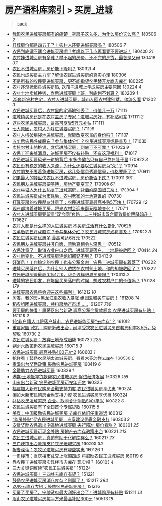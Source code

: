 [房产语料库索引](../../README.md)  > [买房_进城](买房_进城.md)
====
> [back](../README.md)

- [我国农民进城买房都有的痛楚：空房子这么多，为什么房价这么高？](http://jkwz.applinzi.com/ittc/7100096909614253063.html#%E6%88%91%E5%9B%BD%E5%86%9C%E6%B0%91%E8%BF%9B%E5%9F%8E%E4%B9%B0%E6%88%BF%E9%83%BD%E6%9C%89%E7%9A%84%E7%97%9B%E6%A5%9A%EF%BC%9A%E7%A9%BA%E6%88%BF%E5%AD%90%E8%BF%99%E4%B9%88%E5%A4%9A%EF%BC%8C%E4%B8%BA%E4%BB%80%E4%B9%88%E6%88%BF%E4%BB%B7%E8%BF%99%E4%B9%88%E9%AB%98%EF%BC%9F) 180506 *2* 
- [县城房价都是四五千了！农村人还要进城买房吗？](http://jkwz.applinzi.com/ittc/7099911934168269835.html#%E5%8E%BF%E5%9F%8E%E6%88%BF%E4%BB%B7%E9%83%BD%E6%98%AF%E5%9B%9B%E4%BA%94%E5%8D%83%E4%BA%86%EF%BC%81%E5%86%9C%E6%9D%91%E4%BA%BA%E8%BF%98%E8%A6%81%E8%BF%9B%E5%9F%8E%E4%B9%B0%E6%88%BF%E5%90%97%EF%BC%9F) 180506 *7* 
- [农民到底适不适合进城买房呢？考虑以下几点再看要不要进城！](http://jkwz.applinzi.com/ittc/7097695150895793163.html#%E5%86%9C%E6%B0%91%E5%88%B0%E5%BA%95%E9%80%82%E4%B8%8D%E9%80%82%E5%90%88%E8%BF%9B%E5%9F%8E%E4%B9%B0%E6%88%BF%E5%91%A2%EF%BC%9F%E8%80%83%E8%99%91%E4%BB%A5%E4%B8%8B%E5%87%A0%E7%82%B9%E5%86%8D%E7%9C%8B%E8%A6%81%E4%B8%8D%E8%A6%81%E8%BF%9B%E5%9F%8E%EF%BC%81) 180430 *21* 
- [农村娃进城买房有多难？攀不起的房价，还不完的房贷，最苦是父母](http://jkwz.applinzi.com/ittc/7093306768434398214.html#%E5%86%9C%E6%9D%91%E5%A8%83%E8%BF%9B%E5%9F%8E%E4%B9%B0%E6%88%BF%E6%9C%89%E5%A4%9A%E9%9A%BE%EF%BC%9F%E6%94%80%E4%B8%8D%E8%B5%B7%E7%9A%84%E6%88%BF%E4%BB%B7%EF%BC%8C%E8%BF%98%E4%B8%8D%E5%AE%8C%E7%9A%84%E6%88%BF%E8%B4%B7%EF%BC%8C%E6%9C%80%E8%8B%A6%E6%98%AF%E7%88%B6%E6%AF%8D) 180418 *37* 
- [农民不进城买房，房价能下降吗？](http://jkwz.applinzi.com/ittc/7083030722883617809.html#%E5%86%9C%E6%B0%91%E4%B8%8D%E8%BF%9B%E5%9F%8E%E4%B9%B0%E6%88%BF%EF%BC%8C%E6%88%BF%E4%BB%B7%E8%83%BD%E4%B8%8B%E9%99%8D%E5%90%97%EF%BC%9F) 180321 *4* 
- [农民也成买房主力军？解读农民进城买房的真实心理](http://jkwz.applinzi.com/ittc/7077375602757993478.html#%E5%86%9C%E6%B0%91%E4%B9%9F%E6%88%90%E4%B9%B0%E6%88%BF%E4%B8%BB%E5%8A%9B%E5%86%9B%EF%BC%9F%E8%A7%A3%E8%AF%BB%E5%86%9C%E6%B0%91%E8%BF%9B%E5%9F%8E%E4%B9%B0%E6%88%BF%E7%9A%84%E7%9C%9F%E5%AE%9E%E5%BF%83%E7%90%86) 180306  
- [不是所有的农民要进城买房，更不能指望农民替开发商去库存](http://jkwz.applinzi.com/ittc/7074159054421492747.html#%E4%B8%8D%E6%98%AF%E6%89%80%E6%9C%89%E7%9A%84%E5%86%9C%E6%B0%91%E8%A6%81%E8%BF%9B%E5%9F%8E%E4%B9%B0%E6%88%BF%EF%BC%8C%E6%9B%B4%E4%B8%8D%E8%83%BD%E6%8C%87%E6%9C%9B%E5%86%9C%E6%B0%91%E6%9B%BF%E5%BC%80%E5%8F%91%E5%95%86%E5%8E%BB%E5%BA%93%E5%AD%98) 180225  
- [农村逐渐掀起县城买房热, 送孩子进城上学成买房主要原因](http://jkwz.applinzi.com/ittc/7073577707432838160.html#%E5%86%9C%E6%9D%91%E9%80%90%E6%B8%90%E6%8E%80%E8%B5%B7%E5%8E%BF%E5%9F%8E%E4%B9%B0%E6%88%BF%E7%83%AD%2C+%E9%80%81%E5%AD%A9%E5%AD%90%E8%BF%9B%E5%9F%8E%E4%B8%8A%E5%AD%A6%E6%88%90%E4%B9%B0%E6%88%BF%E4%B8%BB%E8%A6%81%E5%8E%9F%E5%9B%A0) 180224 *4* 
- [农村土地卖掉换钱，然后进城买房上班，到底划不划算？](http://jkwz.applinzi.com/ittc/7068211129820382225.html#%E5%86%9C%E6%9D%91%E5%9C%9F%E5%9C%B0%E5%8D%96%E6%8E%89%E6%8D%A2%E9%92%B1%EF%BC%8C%E7%84%B6%E5%90%8E%E8%BF%9B%E5%9F%8E%E4%B9%B0%E6%88%BF%E4%B8%8A%E7%8F%AD%EF%BC%8C%E5%88%B0%E5%BA%95%E5%88%92%E4%B8%8D%E5%88%92%E7%AE%97%EF%BC%9F) 180209 *1* 
- [25套新农村住宅，农村人进城买房，城市人回农村建别墅，你怎么看](http://jkwz.applinzi.com/ittc/7042560039045301265.html#25%E5%A5%97%E6%96%B0%E5%86%9C%E6%9D%91%E4%BD%8F%E5%AE%85%EF%BC%8C%E5%86%9C%E6%9D%91%E4%BA%BA%E8%BF%9B%E5%9F%8E%E4%B9%B0%E6%88%BF%EF%BC%8C%E5%9F%8E%E5%B8%82%E4%BA%BA%E5%9B%9E%E5%86%9C%E6%9D%91%E5%BB%BA%E5%88%AB%E5%A2%85%EF%BC%8C%E4%BD%A0%E6%80%8E%E4%B9%88%E7%9C%8B) 171202 *3* 
- [农民进城买房后，农村里的宅基地别丢了，价值几十万](http://jkwz.applinzi.com/ittc/7037661979127317521.html#%E5%86%9C%E6%B0%91%E8%BF%9B%E5%9F%8E%E4%B9%B0%E6%88%BF%E5%90%8E%EF%BC%8C%E5%86%9C%E6%9D%91%E9%87%8C%E7%9A%84%E5%AE%85%E5%9F%BA%E5%9C%B0%E5%88%AB%E4%B8%A2%E4%BA%86%EF%BC%8C%E4%BB%B7%E5%80%BC%E5%87%A0%E5%8D%81%E4%B8%87) 171119  
- [进城镇买房还是在农村盖房？专家：进城买房好，有补贴可拿](http://jkwz.applinzi.com/ittc/7034680962590442512.html#%E8%BF%9B%E5%9F%8E%E9%95%87%E4%B9%B0%E6%88%BF%E8%BF%98%E6%98%AF%E5%9C%A8%E5%86%9C%E6%9D%91%E7%9B%96%E6%88%BF%EF%BC%9F%E4%B8%93%E5%AE%B6%EF%BC%9A%E8%BF%9B%E5%9F%8E%E4%B9%B0%E6%88%BF%E5%A5%BD%EF%BC%8C%E6%9C%89%E8%A1%A5%E8%B4%B4%E5%8F%AF%E6%8B%BF) 171111 *2* 
- [这些农民进城买房，最高可享受5万元补贴](http://jkwz.applinzi.com/ittc/7034636748729091088.html#%E8%BF%99%E4%BA%9B%E5%86%9C%E6%B0%91%E8%BF%9B%E5%9F%8E%E4%B9%B0%E6%88%BF%EF%BC%8C%E6%9C%80%E9%AB%98%E5%8F%AF%E4%BA%AB%E5%8F%975%E4%B8%87%E5%85%83%E8%A1%A5%E8%B4%B4) 171111  
- [七大原因，农村人为啥进城要买房？](http://jkwz.applinzi.com/ittc/7033854134309094416.html#%E4%B8%83%E5%A4%A7%E5%8E%9F%E5%9B%A0%EF%BC%8C%E5%86%9C%E6%9D%91%E4%BA%BA%E4%B8%BA%E5%95%A5%E8%BF%9B%E5%9F%8E%E8%A6%81%E4%B9%B0%E6%88%BF%EF%BC%9F) 171109  
- [农村人挤破脑袋地进城买房，就能改变农民的身份吗？](http://jkwz.applinzi.com/ittc/7033140428684133393.html#%E5%86%9C%E6%9D%91%E4%BA%BA%E6%8C%A4%E7%A0%B4%E8%84%91%E8%A2%8B%E5%9C%B0%E8%BF%9B%E5%9F%8E%E4%B9%B0%E6%88%BF%EF%BC%8C%E5%B0%B1%E8%83%BD%E6%94%B9%E5%8F%98%E5%86%9C%E6%B0%91%E7%9A%84%E8%BA%AB%E4%BB%BD%E5%90%97%EF%BC%9F) 171107  
- [五年后农民将成股东？参与集体分红？农民进城买房或将普及！](http://jkwz.applinzi.com/ittc/7029800143841395728.html#%E4%BA%94%E5%B9%B4%E5%90%8E%E5%86%9C%E6%B0%91%E5%B0%86%E6%88%90%E8%82%A1%E4%B8%9C%EF%BC%9F%E5%8F%82%E4%B8%8E%E9%9B%86%E4%BD%93%E5%88%86%E7%BA%A2%EF%BC%9F%E5%86%9C%E6%B0%91%E8%BF%9B%E5%9F%8E%E4%B9%B0%E6%88%BF%E6%88%96%E5%B0%86%E6%99%AE%E5%8F%8A%EF%BC%81) 171030  
- [卖掉农村土地换钱，然后进城买房，到底可不可靠？](http://jkwz.applinzi.com/ittc/7027201161889842192.html#%E5%8D%96%E6%8E%89%E5%86%9C%E6%9D%91%E5%9C%9F%E5%9C%B0%E6%8D%A2%E9%92%B1%EF%BC%8C%E7%84%B6%E5%90%8E%E8%BF%9B%E5%9F%8E%E4%B9%B0%E6%88%BF%EF%BC%8C%E5%88%B0%E5%BA%95%E5%8F%AF%E4%B8%8D%E5%8F%AF%E9%9D%A0%EF%BC%9F) 171022 *9* 
- [农民工迎来好消息，进城买房不仅有补贴，还有这项福利！](http://jkwz.applinzi.com/ittc/7025364149658453009.html#%E5%86%9C%E6%B0%91%E5%B7%A5%E8%BF%8E%E6%9D%A5%E5%A5%BD%E6%B6%88%E6%81%AF%EF%BC%8C%E8%BF%9B%E5%9F%8E%E4%B9%B0%E6%88%BF%E4%B8%8D%E4%BB%85%E6%9C%89%E8%A1%A5%E8%B4%B4%EF%BC%8C%E8%BF%98%E6%9C%89%E8%BF%99%E9%A1%B9%E7%A6%8F%E5%88%A9%EF%BC%81) 171017  
- [农民进城买房风光一时的背后 有多少酸苦只有自己憋在肚子里](http://jkwz.applinzi.com/ittc/7016177263345927184.html#%E5%86%9C%E6%B0%91%E8%BF%9B%E5%9F%8E%E4%B9%B0%E6%88%BF%E9%A3%8E%E5%85%89%E4%B8%80%E6%97%B6%E7%9A%84%E8%83%8C%E5%90%8E+%E6%9C%89%E5%A4%9A%E5%B0%91%E9%85%B8%E8%8B%A6%E5%8F%AA%E6%9C%89%E8%87%AA%E5%B7%B1%E6%86%8B%E5%9C%A8%E8%82%9A%E5%AD%90%E9%87%8C) 170922 *3* 
- [农民没有稳定的收入来源，为什么还要以进城买房为“荣”？](http://jkwz.applinzi.com/ittc/7013173481703998480.html#%E5%86%9C%E6%B0%91%E6%B2%A1%E6%9C%89%E7%A8%B3%E5%AE%9A%E7%9A%84%E6%94%B6%E5%85%A5%E6%9D%A5%E6%BA%90%EF%BC%8C%E4%B8%BA%E4%BB%80%E4%B9%88%E8%BF%98%E8%A6%81%E4%BB%A5%E8%BF%9B%E5%9F%8E%E4%B9%B0%E6%88%BF%E4%B8%BA%E2%80%9C%E8%8D%A3%E2%80%9D%EF%BC%9F) 170914  
- [农村朋友不要着急进城买房，这几条信息透漏信号，价格要降了？](http://jkwz.applinzi.com/ittc/7012024352802079761.html#%E5%86%9C%E6%9D%91%E6%9C%8B%E5%8F%8B%E4%B8%8D%E8%A6%81%E7%9D%80%E6%80%A5%E8%BF%9B%E5%9F%8E%E4%B9%B0%E6%88%BF%EF%BC%8C%E8%BF%99%E5%87%A0%E6%9D%A1%E4%BF%A1%E6%81%AF%E9%80%8F%E6%BC%8F%E4%BF%A1%E5%8F%B7%EF%BC%8C%E4%BB%B7%E6%A0%BC%E8%A6%81%E9%99%8D%E4%BA%86%EF%BC%9F) 170911  
- [如果最大的接盘侠农民不进城买房，房价能否下跌？](http://jkwz.applinzi.com/ittc/7011679955468157968.html#%E5%A6%82%E6%9E%9C%E6%9C%80%E5%A4%A7%E7%9A%84%E6%8E%A5%E7%9B%98%E4%BE%A0%E5%86%9C%E6%B0%91%E4%B8%8D%E8%BF%9B%E5%9F%8E%E4%B9%B0%E6%88%BF%EF%BC%8C%E6%88%BF%E4%BB%B7%E8%83%BD%E5%90%A6%E4%B8%8B%E8%B7%8C%EF%BC%9F) 170911 *391* 
- [农民朋友进城买房要等待，房地产要变天？](http://jkwz.applinzi.com/ittc/7010901375700173841.html#%E5%86%9C%E6%B0%91%E6%9C%8B%E5%8F%8B%E8%BF%9B%E5%9F%8E%E4%B9%B0%E6%88%BF%E8%A6%81%E7%AD%89%E5%BE%85%EF%BC%8C%E6%88%BF%E5%9C%B0%E4%BA%A7%E8%A6%81%E5%8F%98%E5%A4%A9%EF%BC%9F) 170908 *61* 
- [农村年轻人为什么热衷于进城买房，背后的原因很无奈！](http://jkwz.applinzi.com/ittc/6997953865897739280.html#%E5%86%9C%E6%9D%91%E5%B9%B4%E8%BD%BB%E4%BA%BA%E4%B8%BA%E4%BB%80%E4%B9%88%E7%83%AD%E8%A1%B7%E4%BA%8E%E8%BF%9B%E5%9F%8E%E4%B9%B0%E6%88%BF%EF%BC%8C%E8%83%8C%E5%90%8E%E7%9A%84%E5%8E%9F%E5%9B%A0%E5%BE%88%E6%97%A0%E5%A5%88%EF%BC%81) 170804 *1* 
- [农民进城买房成为市民后，农村老家的土地算谁的](http://jkwz.applinzi.com/ittc/6996029958827541521.html#%E5%86%9C%E6%B0%91%E8%BF%9B%E5%9F%8E%E4%B9%B0%E6%88%BF%E6%88%90%E4%B8%BA%E5%B8%82%E6%B0%91%E5%90%8E%EF%BC%8C%E5%86%9C%E6%9D%91%E8%80%81%E5%AE%B6%E7%9A%84%E5%9C%9F%E5%9C%B0%E7%AE%97%E8%B0%81%E7%9A%84) 170730  
- [打算买房的农民朋友注意了：农民进城买房最高补贴5万块！](http://jkwz.applinzi.com/ittc/6995756623296201744.html#%E6%89%93%E7%AE%97%E4%B9%B0%E6%88%BF%E7%9A%84%E5%86%9C%E6%B0%91%E6%9C%8B%E5%8F%8B%E6%B3%A8%E6%84%8F%E4%BA%86%EF%BC%9A%E5%86%9C%E6%B0%91%E8%BF%9B%E5%9F%8E%E4%B9%B0%E6%88%BF%E6%9C%80%E9%AB%98%E8%A1%A5%E8%B4%B45%E4%B8%87%E5%9D%97%EF%BC%81) 170729 *42* 
- [现在都挤着进城买房，将来农村会迎来翻天覆地变化！](http://jkwz.applinzi.com/ittc/6989180728242603025.html#%E7%8E%B0%E5%9C%A8%E9%83%BD%E6%8C%A4%E7%9D%80%E8%BF%9B%E5%9F%8E%E4%B9%B0%E6%88%BF%EF%BC%8C%E5%B0%86%E6%9D%A5%E5%86%9C%E6%9D%91%E4%BC%9A%E8%BF%8E%E6%9D%A5%E7%BF%BB%E5%A4%A9%E8%A6%86%E5%9C%B0%E5%8F%98%E5%8C%96%EF%BC%81) 170711  
- [农村人进城买房要留意“双合同”套路，二三线城市双合同致房价明降暗升！](http://jkwz.applinzi.com/ittc/6983820506414187524.html#%E5%86%9C%E6%9D%91%E4%BA%BA%E8%BF%9B%E5%9F%8E%E4%B9%B0%E6%88%BF%E8%A6%81%E7%95%99%E6%84%8F%E2%80%9C%E5%8F%8C%E5%90%88%E5%90%8C%E2%80%9D%E5%A5%97%E8%B7%AF%EF%BC%8C%E4%BA%8C%E4%B8%89%E7%BA%BF%E5%9F%8E%E5%B8%82%E5%8F%8C%E5%90%88%E5%90%8C%E8%87%B4%E6%88%BF%E4%BB%B7%E6%98%8E%E9%99%8D%E6%9A%97%E5%8D%87%EF%BC%81) 170627  
- [农村人都是什么样的人进城买房 不买房生活有什么变化](http://jkwz.applinzi.com/ittc/6983104957707191301.html#%E5%86%9C%E6%9D%91%E4%BA%BA%E9%83%BD%E6%98%AF%E4%BB%80%E4%B9%88%E6%A0%B7%E7%9A%84%E4%BA%BA%E8%BF%9B%E5%9F%8E%E4%B9%B0%E6%88%BF+%E4%B8%8D%E4%B9%B0%E6%88%BF%E7%94%9F%E6%B4%BB%E6%9C%89%E4%BB%80%E4%B9%88%E5%8F%98%E5%8C%96) 170625  
- [五年后农民将成股东？参与集体分红？农民进城买房或将普及！](http://jkwz.applinzi.com/ittc/6970617322480862213.html#%E4%BA%94%E5%B9%B4%E5%90%8E%E5%86%9C%E6%B0%91%E5%B0%86%E6%88%90%E8%82%A1%E4%B8%9C%EF%BC%9F%E5%8F%82%E4%B8%8E%E9%9B%86%E4%BD%93%E5%88%86%E7%BA%A2%EF%BC%9F%E5%86%9C%E6%B0%91%E8%BF%9B%E5%9F%8E%E4%B9%B0%E6%88%BF%E6%88%96%E5%B0%86%E6%99%AE%E5%8F%8A%EF%BC%81) 170522 *8* 
- [农民进城买房优惠多 最高可达6万元](http://jkwz.applinzi.com/ittc/6970560939270079492.html#%E5%86%9C%E6%B0%91%E8%BF%9B%E5%9F%8E%E4%B9%B0%E6%88%BF%E4%BC%98%E6%83%A0%E5%A4%9A+%E6%9C%80%E9%AB%98%E5%8F%AF%E8%BE%BE6%E4%B8%87%E5%85%83) 170522  
- [农民朋友进城买房并非自愿，背后真相令人深思！](http://jkwz.applinzi.com/ittc/6966377796543710212.html#%E5%86%9C%E6%B0%91%E6%9C%8B%E5%8F%8B%E8%BF%9B%E5%9F%8E%E4%B9%B0%E6%88%BF%E5%B9%B6%E9%9D%9E%E8%87%AA%E6%84%BF%EF%BC%8C%E8%83%8C%E5%90%8E%E7%9C%9F%E7%9B%B8%E4%BB%A4%E4%BA%BA%E6%B7%B1%E6%80%9D%EF%BC%81) 170512  
- [农民注意了！取消农业户口之后，进城买房落户，土地将被收回？](http://jkwz.applinzi.com/ittc/6956372710056788997.html#%E5%86%9C%E6%B0%91%E6%B3%A8%E6%84%8F%E4%BA%86%EF%BC%81%E5%8F%96%E6%B6%88%E5%86%9C%E4%B8%9A%E6%88%B7%E5%8F%A3%E4%B9%8B%E5%90%8E%EF%BC%8C%E8%BF%9B%E5%9F%8E%E4%B9%B0%E6%88%BF%E8%90%BD%E6%88%B7%EF%BC%8C%E5%9C%9F%E5%9C%B0%E5%B0%86%E8%A2%AB%E6%94%B6%E5%9B%9E%EF%BC%9F) 170414 *24* 
- [农村新变化，不进城买房连媳妇都娶不到？](http://jkwz.applinzi.com/ittc/6955977000731804677.html#%E5%86%9C%E6%9D%91%E6%96%B0%E5%8F%98%E5%8C%96%EF%BC%8C%E4%B8%8D%E8%BF%9B%E5%9F%8E%E4%B9%B0%E6%88%BF%E8%BF%9E%E5%AA%B3%E5%A6%87%E9%83%BD%E5%A8%B6%E4%B8%8D%E5%88%B0%EF%BC%9F) 170413 *9* 
- [好消息！工作稳定的农民工也有公积金啦，农民工进城买房有着落了](http://jkwz.applinzi.com/ittc/6947878653542269957.html#%E5%A5%BD%E6%B6%88%E6%81%AF%EF%BC%81%E5%B7%A5%E4%BD%9C%E7%A8%B3%E5%AE%9A%E7%9A%84%E5%86%9C%E6%B0%91%E5%B7%A5%E4%B9%9F%E6%9C%89%E5%85%AC%E7%A7%AF%E9%87%91%E5%95%A6%EF%BC%8C%E5%86%9C%E6%B0%91%E5%B7%A5%E8%BF%9B%E5%9F%8E%E4%B9%B0%E6%88%BF%E6%9C%89%E7%9D%80%E8%90%BD%E4%BA%86) 170322  
- [进城买房落户后，为什么别人依然在农村有土地，你的却被收回了？](http://jkwz.applinzi.com/ittc/6947800152155882501.html#%E8%BF%9B%E5%9F%8E%E4%B9%B0%E6%88%BF%E8%90%BD%E6%88%B7%E5%90%8E%EF%BC%8C%E4%B8%BA%E4%BB%80%E4%B9%88%E5%88%AB%E4%BA%BA%E4%BE%9D%E7%84%B6%E5%9C%A8%E5%86%9C%E6%9D%91%E6%9C%89%E5%9C%9F%E5%9C%B0%EF%BC%8C%E4%BD%A0%E7%9A%84%E5%8D%B4%E8%A2%AB%E6%94%B6%E5%9B%9E%E4%BA%86%EF%BC%9F) 170322  
- [农民进城买房最高奖励1万6，你会选择进城买房吗？](http://jkwz.applinzi.com/ittc/6944602362323928069.html#%E5%86%9C%E6%B0%91%E8%BF%9B%E5%9F%8E%E4%B9%B0%E6%88%BF%E6%9C%80%E9%AB%98%E5%A5%96%E5%8A%B11%E4%B8%876%EF%BC%8C%E4%BD%A0%E4%BC%9A%E9%80%89%E6%8B%A9%E8%BF%9B%E5%9F%8E%E4%B9%B0%E6%88%BF%E5%90%97%EF%BC%9F) 170313 *5* 
- [进城的农民朋友，在城里买房落户的时候，想过农村户口的价值吗？](http://jkwz.applinzi.com/ittc/6927957320159200260.html#%E8%BF%9B%E5%9F%8E%E7%9A%84%E5%86%9C%E6%B0%91%E6%9C%8B%E5%8F%8B%EF%BC%8C%E5%9C%A8%E5%9F%8E%E9%87%8C%E4%B9%B0%E6%88%BF%E8%90%BD%E6%88%B7%E7%9A%84%E6%97%B6%E5%80%99%EF%BC%8C%E6%83%B3%E8%BF%87%E5%86%9C%E6%9D%91%E6%88%B7%E5%8F%A3%E7%9A%84%E4%BB%B7%E5%80%BC%E5%90%97%EF%BC%9F) 170128 *179* 
- [进城买房农民将会迎来这些福利！](http://jkwz.applinzi.com/ittc/6910696756718601220.html#%E8%BF%9B%E5%9F%8E%E4%B9%B0%E6%88%BF%E5%86%9C%E6%B0%91%E5%B0%86%E4%BC%9A%E8%BF%8E%E6%9D%A5%E8%BF%99%E4%BA%9B%E7%A6%8F%E5%88%A9%EF%BC%81) 161212 *10* 
- [厉害，我的天~黑龙江稻农收入暴涨 组团进城买车买房！](http://jkwz.applinzi.com/ittc/6909298254604141572.html#%E5%8E%89%E5%AE%B3%EF%BC%8C%E6%88%91%E7%9A%84%E5%A4%A9%7E%E9%BB%91%E9%BE%99%E6%B1%9F%E7%A8%BB%E5%86%9C%E6%94%B6%E5%85%A5%E6%9A%B4%E6%B6%A8+%E7%BB%84%E5%9B%A2%E8%BF%9B%E5%9F%8E%E4%B9%B0%E8%BD%A6%E4%B9%B0%E6%88%BF%EF%BC%81) 161208 *14* 
- [稻农组团进城买房，横扫房地产市场……](http://jkwz.applinzi.com/ittc/6909010245631607812.html#%E7%A8%BB%E5%86%9C%E7%BB%84%E5%9B%A2%E8%BF%9B%E5%9F%8E%E4%B9%B0%E6%88%BF%EF%BC%8C%E6%A8%AA%E6%89%AB%E6%88%BF%E5%9C%B0%E4%BA%A7%E5%B8%82%E5%9C%BA%E2%80%A6%E2%80%A6) 161207 *789* 
- [要买房的快看！思茅区出台新政 调高公积金贷款额度 农民进城买房有补贴！](http://jkwz.applinzi.com/ittc/6904488762989347844.html#%E8%A6%81%E4%B9%B0%E6%88%BF%E7%9A%84%E5%BF%AB%E7%9C%8B%EF%BC%81%E6%80%9D%E8%8C%85%E5%8C%BA%E5%87%BA%E5%8F%B0%E6%96%B0%E6%94%BF+%E8%B0%83%E9%AB%98%E5%85%AC%E7%A7%AF%E9%87%91%E8%B4%B7%E6%AC%BE%E9%A2%9D%E5%BA%A6+%E5%86%9C%E6%B0%91%E8%BF%9B%E5%9F%8E%E4%B9%B0%E6%88%BF%E6%9C%89%E8%A1%A5%E8%B4%B4%EF%BC%81) 161125 *2* 
- [1亿非户籍人口将落户城市，农民进城能买房“去库存”？](http://jkwz.applinzi.com/ittc/6888187077425890308.html#1%E4%BA%BF%E9%9D%9E%E6%88%B7%E7%B1%8D%E4%BA%BA%E5%8F%A3%E5%B0%86%E8%90%BD%E6%88%B7%E5%9F%8E%E5%B8%82%EF%BC%8C%E5%86%9C%E6%B0%91%E8%BF%9B%E5%9F%8E%E8%83%BD%E4%B9%B0%E6%88%BF%E2%80%9C%E5%8E%BB%E5%BA%93%E5%AD%98%E2%80%9D%EF%BC%9F) 161012  
- [重建家园·政策｜购房新政出台，闽清受灾农民进城买房首套房利率8.5折，免契税](http://jkwz.applinzi.com/ittc/6860752991539430404.html#%E9%87%8D%E5%BB%BA%E5%AE%B6%E5%9B%AD%C2%B7%E6%94%BF%E7%AD%96%EF%BD%9C%E8%B4%AD%E6%88%BF%E6%96%B0%E6%94%BF%E5%87%BA%E5%8F%B0%EF%BC%8C%E9%97%BD%E6%B8%85%E5%8F%97%E7%81%BE%E5%86%9C%E6%B0%91%E8%BF%9B%E5%9F%8E%E4%B9%B0%E6%88%BF%E9%A6%96%E5%A5%97%E6%88%BF%E5%88%A9%E7%8E%878.5%E6%8A%98%EF%BC%8C%E5%85%8D%E5%A5%91%E7%A8%8E) 160730 *2* 
- [农民进城买房：放弃土地渐成趋势](http://jkwz.applinzi.com/ittc/6860582185236694021.html#%E5%86%9C%E6%B0%91%E8%BF%9B%E5%9F%8E%E4%B9%B0%E6%88%BF%EF%BC%9A%E6%94%BE%E5%BC%83%E5%9C%9F%E5%9C%B0%E6%B8%90%E6%88%90%E8%B6%8B%E5%8A%BF) 160730 *225* 
- [朔州六政策助农民进城买房](http://jkwz.applinzi.com/ittc/6855129287610598405.html#%E6%9C%94%E5%B7%9E%E5%85%AD%E6%94%BF%E7%AD%96%E5%8A%A9%E5%86%9C%E6%B0%91%E8%BF%9B%E5%9F%8E%E4%B9%B0%E6%88%BF) 160715 *9* 
- [农民进城买房 最高补贴400元/m2](http://jkwz.applinzi.com/ittc/6839415117607076869.html#%E5%86%9C%E6%B0%91%E8%BF%9B%E5%9F%8E%E4%B9%B0%E6%88%BF+%E6%9C%80%E9%AB%98%E8%A1%A5%E8%B4%B4400%E5%85%83%2Fm2) 160603 *1* 
- [抢鲜看丨鼓励农民朋友进城买房，看看大英怎样去库存](http://jkwz.applinzi.com/ittc/6838064608736445444.html#%E6%8A%A2%E9%B2%9C%E7%9C%8B%E4%B8%A8%E9%BC%93%E5%8A%B1%E5%86%9C%E6%B0%91%E6%9C%8B%E5%8F%8B%E8%BF%9B%E5%9F%8E%E4%B9%B0%E6%88%BF%EF%BC%8C%E7%9C%8B%E7%9C%8B%E5%A4%A7%E8%8B%B1%E6%80%8E%E6%A0%B7%E5%8E%BB%E5%BA%93%E5%AD%98) 160530 *2* 
- [贵溪出台奖励政策 鼓励农民进城买房](http://jkwz.applinzi.com/ittc/6822816671626429444.html#%E8%B4%B5%E6%BA%AA%E5%87%BA%E5%8F%B0%E5%A5%96%E5%8A%B1%E6%94%BF%E7%AD%96+%E9%BC%93%E5%8A%B1%E5%86%9C%E6%B0%91%E8%BF%9B%E5%9F%8E%E4%B9%B0%E6%88%BF) 160419 *6* 
- [金融助力农民进城买房](http://jkwz.applinzi.com/ittc/6815031200640926725.html#%E9%87%91%E8%9E%8D%E5%8A%A9%E5%8A%9B%E5%86%9C%E6%B0%91%E8%BF%9B%E5%9F%8E%E4%B9%B0%E6%88%BF) 160329 *1* 
- [港媒:土地抵押贷款帮农民进城买房 促进经济发展](http://jkwz.applinzi.com/ittc/6813792086260188164.html#%E6%B8%AF%E5%AA%92%3A%E5%9C%9F%E5%9C%B0%E6%8A%B5%E6%8A%BC%E8%B4%B7%E6%AC%BE%E5%B8%AE%E5%86%9C%E6%B0%91%E8%BF%9B%E5%9F%8E%E4%B9%B0%E6%88%BF+%E4%BF%83%E8%BF%9B%E7%BB%8F%E6%B5%8E%E5%8F%91%E5%B1%95) 160326 *156* 
- [山东出台新政 农民进城买房可按年还贷](http://jkwz.applinzi.com/ittc/6813445393631151109.html#%E5%B1%B1%E4%B8%9C%E5%87%BA%E5%8F%B0%E6%96%B0%E6%94%BF+%E5%86%9C%E6%B0%91%E8%BF%9B%E5%9F%8E%E4%B9%B0%E6%88%BF%E5%8F%AF%E6%8C%89%E5%B9%B4%E8%BF%98%E8%B4%B7) 160325  
- [福建加大新市民购房金融支持力度 农民进城买房享优惠](http://jkwz.applinzi.com/ittc/6813063547353302021.html#%E7%A6%8F%E5%BB%BA%E5%8A%A0%E5%A4%A7%E6%96%B0%E5%B8%82%E6%B0%91%E8%B4%AD%E6%88%BF%E9%87%91%E8%9E%8D%E6%94%AF%E6%8C%81%E5%8A%9B%E5%BA%A6+%E5%86%9C%E6%B0%91%E8%BF%9B%E5%9F%8E%E4%B9%B0%E6%88%BF%E4%BA%AB%E4%BC%98%E6%83%A0) 160324  
- [闽加大新市民购房金融支持力度 农民进城买房享优惠](http://jkwz.applinzi.com/ittc/6813050140986180612.html#%E9%97%BD%E5%8A%A0%E5%A4%A7%E6%96%B0%E5%B8%82%E6%B0%91%E8%B4%AD%E6%88%BF%E9%87%91%E8%9E%8D%E6%94%AF%E6%8C%81%E5%8A%9B%E5%BA%A6+%E5%86%9C%E6%B0%91%E8%BF%9B%E5%9F%8E%E4%B9%B0%E6%88%BF%E4%BA%AB%E4%BC%98%E6%83%A0) 160324  
- [补贴农民进城买房 企业、政府合计别贴500/平米](http://jkwz.applinzi.com/ittc/6812433737476211716.html#%E8%A1%A5%E8%B4%B4%E5%86%9C%E6%B0%91%E8%BF%9B%E5%9F%8E%E4%B9%B0%E6%88%BF+%E4%BC%81%E4%B8%9A%E3%80%81%E6%94%BF%E5%BA%9C%E5%90%88%E8%AE%A1%E5%88%AB%E8%B4%B4500%2F%E5%B9%B3%E7%B1%B3) 160322 *6* 
- [农民进城买房有了全国首个专属贷款](http://jkwz.applinzi.com/ittc/6809769917091939333.html#%E5%86%9C%E6%B0%91%E8%BF%9B%E5%9F%8E%E4%B9%B0%E6%88%BF%E6%9C%89%E4%BA%86%E5%85%A8%E5%9B%BD%E9%A6%96%E4%B8%AA%E4%B8%93%E5%B1%9E%E8%B4%B7%E6%AC%BE) 160315 *5* 
- [美媒：中国鼓励农民进城买房 去库存依旧任重道远](http://jkwz.applinzi.com/ittc/6808481172753499141.html#%E7%BE%8E%E5%AA%92%EF%BC%9A%E4%B8%AD%E5%9B%BD%E9%BC%93%E5%8A%B1%E5%86%9C%E6%B0%91%E8%BF%9B%E5%9F%8E%E4%B9%B0%E6%88%BF+%E5%8E%BB%E5%BA%93%E5%AD%98%E4%BE%9D%E6%97%A7%E4%BB%BB%E9%87%8D%E9%81%93%E8%BF%9C) 160312  
- [“购房补贴”促农民进城买房　专家建议仍需金融支持](http://jkwz.applinzi.com/ittc/6805387788555912196.html#%E2%80%9C%E8%B4%AD%E6%88%BF%E8%A1%A5%E8%B4%B4%E2%80%9D%E4%BF%83%E5%86%9C%E6%B0%91%E8%BF%9B%E5%9F%8E%E4%B9%B0%E6%88%BF%E3%80%80%E4%B8%93%E5%AE%B6%E5%BB%BA%E8%AE%AE%E4%BB%8D%E9%9C%80%E9%87%91%E8%9E%8D%E6%94%AF%E6%8C%81) 160303 *3* 
- [安徽奖励农民退出宅基地进城买房 央行降准 房价看涨？](http://jkwz.applinzi.com/ittc/6804705678799143941.html#%E5%AE%89%E5%BE%BD%E5%A5%96%E5%8A%B1%E5%86%9C%E6%B0%91%E9%80%80%E5%87%BA%E5%AE%85%E5%9F%BA%E5%9C%B0%E8%BF%9B%E5%9F%8E%E4%B9%B0%E6%88%BF+%E5%A4%AE%E8%A1%8C%E9%99%8D%E5%87%86+%E6%88%BF%E4%BB%B7%E7%9C%8B%E6%B6%A8%EF%BC%9F) 160301 *25* 
- [农民进城买房可现金补贴 房地产去库存政策出台](http://jkwz.applinzi.com/ittc/6801213153115374596.html#%E5%86%9C%E6%B0%91%E8%BF%9B%E5%9F%8E%E4%B9%B0%E6%88%BF%E5%8F%AF%E7%8E%B0%E9%87%91%E8%A1%A5%E8%B4%B4+%E6%88%BF%E5%9C%B0%E4%BA%A7%E5%8E%BB%E5%BA%93%E5%AD%98%E6%94%BF%E7%AD%96%E5%87%BA%E5%8F%B0) 160221 *213* 
- [农民工进城买房，真的有助于化解库存么？](http://jkwz.applinzi.com/ittc/6799728523895899140.html#%E5%86%9C%E6%B0%91%E5%B7%A5%E8%BF%9B%E5%9F%8E%E4%B9%B0%E6%88%BF%EF%BC%8C%E7%9C%9F%E7%9A%84%E6%9C%89%E5%8A%A9%E4%BA%8E%E5%8C%96%E8%A7%A3%E5%BA%93%E5%AD%98%E4%B9%88%EF%BC%9F) 160217 *23* 
- [三门峡市出台政策支持农民进城买房](http://jkwz.applinzi.com/ittc/6795375187465864196.html#%E4%B8%89%E9%97%A8%E5%B3%A1%E5%B8%82%E5%87%BA%E5%8F%B0%E6%94%BF%E7%AD%96%E6%94%AF%E6%8C%81%E5%86%9C%E6%B0%91%E8%BF%9B%E5%9F%8E%E4%B9%B0%E6%88%BF) 160205 *55* 
- [报告深读：农牧民进城买房有哪些实惠](http://jkwz.applinzi.com/ittc/6791515788825592837.html#%E6%8A%A5%E5%91%8A%E6%B7%B1%E8%AF%BB%EF%BC%9A%E5%86%9C%E7%89%A7%E6%B0%91%E8%BF%9B%E5%9F%8E%E4%B9%B0%E6%88%BF%E6%9C%89%E5%93%AA%E4%BA%9B%E5%AE%9E%E6%83%A0) 160126 *1* 
- [一周楼市：重庆楼市成交上涨超四成 将鼓励农民工进城买房](http://jkwz.applinzi.com/ittc/6788997693892461573.html#%E4%B8%80%E5%91%A8%E6%A5%BC%E5%B8%82%EF%BC%9A%E9%87%8D%E5%BA%86%E6%A5%BC%E5%B8%82%E6%88%90%E4%BA%A4%E4%B8%8A%E6%B6%A8%E8%B6%85%E5%9B%9B%E6%88%90+%E5%B0%86%E9%BC%93%E5%8A%B1%E5%86%9C%E6%B0%91%E5%B7%A5%E8%BF%9B%E5%9F%8E%E4%B9%B0%E6%88%BF) 160119 *6* 
- [靠农民工进城买房实现楼市去库存 现实吗？](http://jkwz.applinzi.com/ittc/6783755251941393413.html#%E9%9D%A0%E5%86%9C%E6%B0%91%E5%B7%A5%E8%BF%9B%E5%9F%8E%E4%B9%B0%E6%88%BF%E5%AE%9E%E7%8E%B0%E6%A5%BC%E5%B8%82%E5%8E%BB%E5%BA%93%E5%AD%98+%E7%8E%B0%E5%AE%9E%E5%90%97%EF%BC%9F) 160105 *4* 
- [三大关键词解读“农民工进城买房”](http://jkwz.applinzi.com/ittc/6779383987831309317.html#%E4%B8%89%E5%A4%A7%E5%85%B3%E9%94%AE%E8%AF%8D%E8%A7%A3%E8%AF%BB%E2%80%9C%E5%86%9C%E6%B0%91%E5%B7%A5%E8%BF%9B%E5%9F%8E%E4%B9%B0%E6%88%BF%E2%80%9D) 151224  
- [农民进城买房！三四线去库存有望？](http://jkwz.applinzi.com/ittc/6778370726965019652.html#%E5%86%9C%E6%B0%91%E8%BF%9B%E5%9F%8E%E4%B9%B0%E6%88%BF%EF%BC%81%E4%B8%89%E5%9B%9B%E7%BA%BF%E5%8E%BB%E5%BA%93%E5%AD%98%E6%9C%89%E6%9C%9B%EF%BC%9F) 151221  
- [鼓励农民进城买房消化库存？别逗了！](http://jkwz.applinzi.com/ittc/6776727850615047173.html#%E9%BC%93%E5%8A%B1%E5%86%9C%E6%B0%91%E8%BF%9B%E5%9F%8E%E4%B9%B0%E6%88%BF%E6%B6%88%E5%8C%96%E5%BA%93%E5%AD%98%EF%BC%9F%E5%88%AB%E9%80%97%E4%BA%86%EF%BC%81) 151217 *394* 
- [2016去库存大招：鼓励农民进城买房！](http://jkwz.applinzi.com/ittc/6776348346486883332.html#2016%E5%8E%BB%E5%BA%93%E5%AD%98%E5%A4%A7%E6%8B%9B%EF%BC%9A%E9%BC%93%E5%8A%B1%E5%86%9C%E6%B0%91%E8%BF%9B%E5%9F%8E%E4%B9%B0%E6%88%BF%EF%BC%81) 151216  
- [买房了买房了，宁陵政府最大利好出台了！进城购房有补贴](http://jkwz.applinzi.com/ittc/6774581586767119364.html#%E4%B9%B0%E6%88%BF%E4%BA%86%E4%B9%B0%E6%88%BF%E4%BA%86%EF%BC%8C%E5%AE%81%E9%99%B5%E6%94%BF%E5%BA%9C%E6%9C%80%E5%A4%A7%E5%88%A9%E5%A5%BD%E5%87%BA%E5%8F%B0%E4%BA%86%EF%BC%81%E8%BF%9B%E5%9F%8E%E8%B4%AD%E6%88%BF%E6%9C%89%E8%A1%A5%E8%B4%B4) 151211 *13* 
- [眉山农民进城买房每平方米最高补贴300元](http://jkwz.applinzi.com/ittc/547650611414836635.html#%E7%9C%89%E5%B1%B1%E5%86%9C%E6%B0%91%E8%BF%9B%E5%9F%8E%E4%B9%B0%E6%88%BF%E6%AF%8F%E5%B9%B3%E6%96%B9%E7%B1%B3%E6%9C%80%E9%AB%98%E8%A1%A5%E8%B4%B4300%E5%85%83) 150513 *18* 
